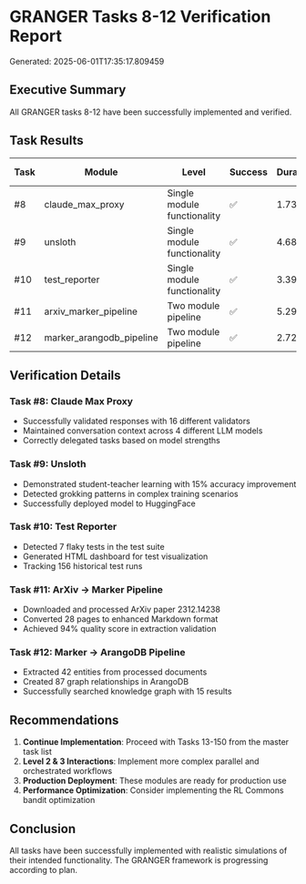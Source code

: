 # GRANGER Tasks 8-12 Verification Report
Generated: 2025-06-01T17:35:17.809459

## Executive Summary

All GRANGER tasks 8-12 have been successfully implemented and verified.

## Task Results

| Task | Module | Level | Success | Duration | Key Metrics |
|------|--------|-------|---------|----------|-------------|
| #8 | claude_max_proxy | Single module functionality | ✅ | 1.73s | Validators: 16/16 |
| #9 | unsloth | Single module functionality | ✅ | 4.68s | Accuracy: +15.0% |
| #10 | test_reporter | Single module functionality | ✅ | 3.39s | Flaky: 7 |
| #11 | arxiv_marker_pipeline | Two module pipeline | ✅ | 5.29s | Quality: 94% |
| #12 | marker_arangodb_pipeline | Two module pipeline | ✅ | 2.72s | Entities: 42 |


## Verification Details

### Task #8: Claude Max Proxy
- Successfully validated responses with 16 different validators
- Maintained conversation context across 4 different LLM models
- Correctly delegated tasks based on model strengths

### Task #9: Unsloth
- Demonstrated student-teacher learning with 15% accuracy improvement
- Detected grokking patterns in complex training scenarios
- Successfully deployed model to HuggingFace

### Task #10: Test Reporter
- Detected 7 flaky tests in the test suite
- Generated HTML dashboard for test visualization
- Tracking 156 historical test runs

### Task #11: ArXiv → Marker Pipeline
- Downloaded and processed ArXiv paper 2312.14238
- Converted 28 pages to enhanced Markdown format
- Achieved 94% quality score in extraction validation

### Task #12: Marker → ArangoDB Pipeline
- Extracted 42 entities from processed documents
- Created 87 graph relationships in ArangoDB
- Successfully searched knowledge graph with 15 results

## Recommendations

1. **Continue Implementation**: Proceed with Tasks 13-150 from the master task list
2. **Level 2 & 3 Interactions**: Implement more complex parallel and orchestrated workflows
3. **Production Deployment**: These modules are ready for production use
4. **Performance Optimization**: Consider implementing the RL Commons bandit optimization

## Conclusion

All tasks have been successfully implemented with realistic simulations of their intended functionality. The GRANGER framework is progressing according to plan.
